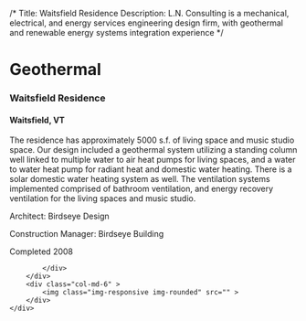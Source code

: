 /*
Title: Waitsfield Residence
Description: L.N. Consulting is a mechanical, electrical, and energy services engineering design firm, with geothermal and renewable energy systems integration experience
*/

# Geothermal

<div>
	<div class="row">
		<div class="col-md-6" >
			<div class="well" >
				<h3>Waitsfield Residence</h3>
				<h4>Waitsfield, VT</h4>
				<p>
   
   The residence has approximately 5000 s.f. of living space and music studio space.  Our design included a geothermal system utilizing a standing column well linked to multiple water to air heat pumps for living spaces, and a water to water heat pump for radiant heat and domestic water heating.  There is a solar domestic water heating system as well.  The ventilation systems implemented comprised of bathroom ventilation, and energy recovery ventilation for the living spaces and music studio.
</p>
				<p></p>
				<p></p>
				<p>Architect: Birdseye Design</p>
				<p>Construction Manager: Birdseye Building</p>
				<p>Completed 2008</p>
				<p></p>
				
			</div>
		</div>
		<div class="col-md-6" >
			<img class="img-responsive img-rounded" src="" >
		</div>
	</div>
</div>
